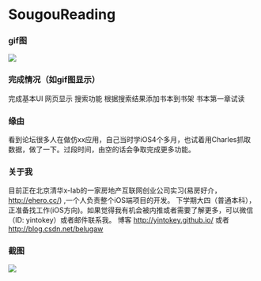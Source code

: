 # SougouReading
### gif图
![](https://github.com/YinTokey/Algorithm-by-Swift/blob/master/%E9%A1%B9%E7%9B%AE/%E4%BB%BF%E6%90%9C%E7%8B%97%E9%98%85%E8%AF%BB.gif?raw=true)
### 完成情况（如gif图显示）
完成基本UI
网页显示
搜索功能
根据搜索结果添加书本到书架
书本第一章试读
### 缘由
看到论坛很多人在做仿xx应用，自己当时学iOS4个多月，也试着用Charles抓取数据，做了一下。过段时间，由空的话会争取完成更多功能。
### 关于我
目前正在北京清华x-lab的一家房地产互联网创业公司实习(易房好介，http://ehero.cc/) ,一个人负责整个iOS端项目的开发。
下学期大四（普通本科），正准备找工作(iOS方向)。如果觉得我有机会被内推或者需要了解更多，可以微信（ID: yintokey）或者邮件联系我。
博客 http://yintokey.github.io/  或者 http://blog.csdn.net/belugaw
### 截图
![](https://github.com/YinTokey/Algorithm-by-Swift/blob/master/%E9%A1%B9%E7%9B%AE/sougou.png?raw=true)
